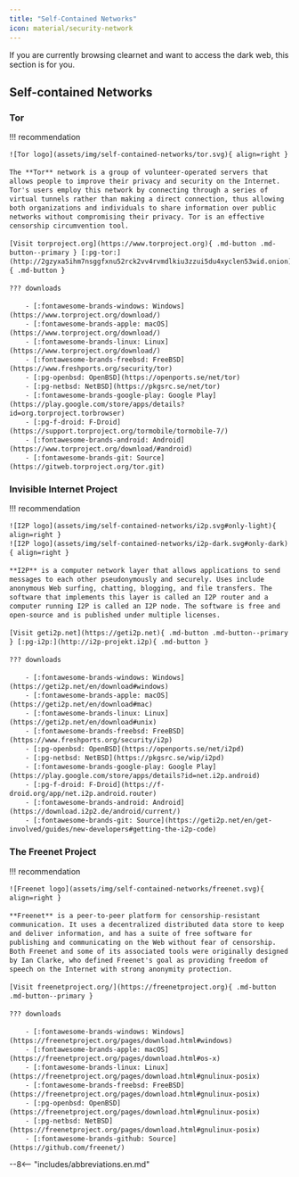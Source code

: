 ```yaml
---
title: "Self-Contained Networks"
icon: material/security-network
---
```

If you are currently browsing clearnet and want to access the dark web, this section is for you.

## Self-contained Networks

### Tor

!!! recommendation

    ![Tor logo](assets/img/self-contained-networks/tor.svg){ align=right }

    The **Tor** network is a group of volunteer-operated servers that allows people to improve their privacy and security on the Internet. Tor's users employ this network by connecting through a series of virtual tunnels rather than making a direct connection, thus allowing both organizations and individuals to share information over public networks without compromising their privacy. Tor is an effective censorship circumvention tool.

    [Visit torproject.org](https://www.torproject.org){ .md-button .md-button--primary } [:pg-tor:](http://2gzyxa5ihm7nsggfxnu52rck2vv4rvmdlkiu3zzui5du4xyclen53wid.onion){ .md-button }

    ??? downloads

        - [:fontawesome-brands-windows: Windows](https://www.torproject.org/download/)
        - [:fontawesome-brands-apple: macOS](https://www.torproject.org/download/)
        - [:fontawesome-brands-linux: Linux](https://www.torproject.org/download/)
        - [:fontawesome-brands-freebsd: FreeBSD](https://www.freshports.org/security/tor)
        - [:pg-openbsd: OpenBSD](https://openports.se/net/tor)
        - [:pg-netbsd: NetBSD](https://pkgsrc.se/net/tor)
        - [:fontawesome-brands-google-play: Google Play](https://play.google.com/store/apps/details?id=org.torproject.torbrowser)
        - [:pg-f-droid: F-Droid](https://support.torproject.org/tormobile/tormobile-7/)
        - [:fontawesome-brands-android: Android](https://www.torproject.org/download/#android)
        - [:fontawesome-brands-git: Source](https://gitweb.torproject.org/tor.git)

### Invisible Internet Project

!!! recommendation

    ![I2P logo](assets/img/self-contained-networks/i2p.svg#only-light){ align=right }
    ![I2P logo](assets/img/self-contained-networks/i2p-dark.svg#only-dark){ align=right }

    **I2P** is a computer network layer that allows applications to send messages to each other pseudonymously and securely. Uses include anonymous Web surfing, chatting, blogging, and file transfers. The software that implements this layer is called an I2P router and a computer running I2P is called an I2P node. The software is free and open-source and is published under multiple licenses.

    [Visit geti2p.net](https://geti2p.net){ .md-button .md-button--primary } [:pg-i2p:](http://i2p-projekt.i2p){ .md-button }

    ??? downloads

        - [:fontawesome-brands-windows: Windows](https://geti2p.net/en/download#windows)
        - [:fontawesome-brands-apple: macOS](https://geti2p.net/en/download#mac)
        - [:fontawesome-brands-linux: Linux](https://geti2p.net/en/download#unix)
        - [:fontawesome-brands-freebsd: FreeBSD](https://www.freshports.org/security/i2p)
        - [:pg-openbsd: OpenBSD](https://openports.se/net/i2pd)
        - [:pg-netbsd: NetBSD](https://pkgsrc.se/wip/i2pd)
        - [:fontawesome-brands-google-play: Google Play](https://play.google.com/store/apps/details?id=net.i2p.android)
        - [:pg-f-droid: F-Droid](https://f-droid.org/app/net.i2p.android.router)
        - [:fontawesome-brands-android: Android](https://download.i2p2.de/android/current/)
        - [:fontawesome-brands-git: Source](https://geti2p.net/en/get-involved/guides/new-developers#getting-the-i2p-code)

### The Freenet Project

!!! recommendation

    ![Freenet logo](assets/img/self-contained-networks/freenet.svg){ align=right }

    **Freenet** is a peer-to-peer platform for censorship-resistant communication. It uses a decentralized distributed data store to keep and deliver information, and has a suite of free software for publishing and communicating on the Web without fear of censorship. Both Freenet and some of its associated tools were originally designed by Ian Clarke, who defined Freenet's goal as providing freedom of speech on the Internet with strong anonymity protection.

    [Visit freenetproject.org/](https://freenetproject.org){ .md-button .md-button--primary }

    ??? downloads

        - [:fontawesome-brands-windows: Windows](https://freenetproject.org/pages/download.html#windows)
        - [:fontawesome-brands-apple: macOS](https://freenetproject.org/pages/download.html#os-x)
        - [:fontawesome-brands-linux: Linux](https://freenetproject.org/pages/download.html#gnulinux-posix)
        - [:fontawesome-brands-freebsd: FreeBSD](https://freenetproject.org/pages/download.html#gnulinux-posix)
        - [:pg-openbsd: OpenBSD](https://freenetproject.org/pages/download.html#gnulinux-posix)
        - [:pg-netbsd: NetBSD](https://freenetproject.org/pages/download.html#gnulinux-posix)
        - [:fontawesome-brands-github: Source](https://github.com/freenet/)

--8<-- "includes/abbreviations.en.md"
